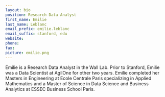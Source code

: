 ```yaml
---
layout: bio
position: Research Data Analyst
first_name: Emilie
last_name: Leblanc
email_prefix: emilie.leblanc
email_suffix: stanford, edu
website:
phone:
fax:
picture: emilie.png
---
```

Emilie is a Research Data Analyst in the Wall Lab. Prior to Stanford, Emilie was a Data Scientist at AgilOne for other two years. Emilie completed her Masters in Engineering at Ecole Centrale Paris specializing in Applied Mathematics and a Master of Science in Data Science and Business Analytics at ESSEC Business School Paris.
